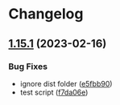 # Changelog

## [1.15.1](https://github.com/ttalbot/test-release-drafter/compare/root-v1.15.0...root-v1.15.1) (2023-02-16)


### Bug Fixes

* ignore dist folder ([e5fbb90](https://github.com/ttalbot/test-release-drafter/commit/e5fbb9053ebf24541ceb7f4a399303bc373b9fea))
* test script ([f7da06e](https://github.com/ttalbot/test-release-drafter/commit/f7da06e692f11c7d8909d04e31005454d01ec05d))
